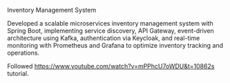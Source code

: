 Inventory Management System

Developed a scalable microservices inventory management system with Spring Boot, implementing service discovery, API Gateway, event-driven architecture using Kafka, authentication via Keycloak, and real-time monitoring with Prometheus and Grafana to optimize inventory tracking and operations.

Followed https://www.youtube.com/watch?v=mPPhcU7oWDU&t=10862s tutorial.
